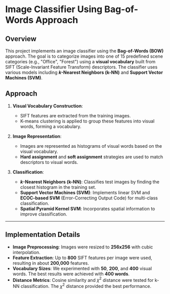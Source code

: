 # Image Classifier Using Bag-of-Words Approach

## Overview
This project implements an image classifier using the **Bag-of-Words (BOW)** approach. The goal is to categorize images into one of 15 predefined scene categories (e.g., "Office", "Forest") using a **visual vocabulary** built from SIFT (Scale-Invariant Feature Transform) descriptors. The classifier uses various models including **$k$-Nearest Neighbors (k-NN)** and **Support Vector Machines (SVM)**.

## Approach
1. **Visual Vocabulary Construction**:
   - SIFT features are extracted from the training images.
   - K-means clustering is applied to group these features into visual words, forming a vocabulary.

2. **Image Representation**:
   - Images are represented as histograms of visual words based on the visual vocabulary.
   - **Hard assignment** and **soft assignment** strategies are used to match descriptors to visual words.

3. **Classification**:
   - **$k$-Nearest Neighbors (k-NN)**: Classifies test images by finding the closest histogram in the training set.
   - **Support Vector Machines (SVM)**: Implements linear SVM and **ECOC-based SVM** (Error-Correcting Output Code) for multi-class classification.
   - **Spatial Pyramid Kernel SVM**: Incorporates spatial information to improve classification.

---

## Implementation Details
- **Image Preprocessing**: Images were resized to **256x256** with cubic interpolation.
- **Feature Extraction**: Up to **800** SIFT features per image were used, resulting in about **200,000** features.
- **Vocabulary Sizes**: We experimented with **50**, **200**, and **400** visual words. The best results were achieved with **400 words**.
- **Distance Metrics**: Cosine similarity and $\chi^2$ distance were tested for k-NN classification. The $\chi^2$ distance provided the best performance.
